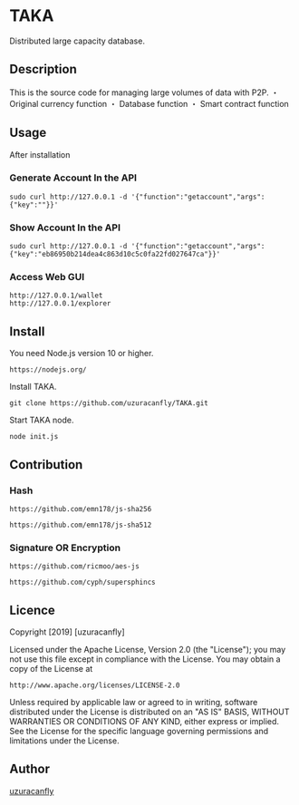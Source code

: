 TAKA
====

Distributed large capacity database.

## Description
This is the source code for managing large volumes of data with P2P.
・ Original currency function
・ Database function
・ Smart contract function

## Usage
After installation

### Generate Account In the API

    sudo curl http://127.0.0.1 -d '{"function":"getaccount","args":{"key":""}}'

### Show Account In the API

    sudo curl http://127.0.0.1 -d '{"function":"getaccount","args":{"key":"eb86950b214dea4c863d10c5c0fa22fd027647ca"}}'

### Access Web GUI

	http://127.0.0.1/wallet
	http://127.0.0.1/explorer


## Install
You need Node.js version 10 or higher.

	https://nodejs.org/

Install TAKA.

	git clone https://github.com/uzuracanfly/TAKA.git

Start TAKA node.

	node init.js


## Contribution

### Hash

	https://github.com/emn178/js-sha256

	https://github.com/emn178/js-sha512

### Signature OR Encryption

	https://github.com/ricmoo/aes-js

	https://github.com/cyph/supersphincs

## Licence

Copyright [2019] [uzuracanfly]

Licensed under the Apache License, Version 2.0 (the "License");
you may not use this file except in compliance with the License.
You may obtain a copy of the License at

    http://www.apache.org/licenses/LICENSE-2.0

Unless required by applicable law or agreed to in writing, software
distributed under the License is distributed on an "AS IS" BASIS,
WITHOUT WARRANTIES OR CONDITIONS OF ANY KIND, either express or implied.
See the License for the specific language governing permissions and
limitations under the License.

## Author

[uzuracanfly](https://github.com/uzuracanfly)